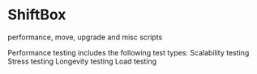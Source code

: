 ShiftBox
========
performance, move, upgrade and misc scripts

Performance testing includes the following test types:
Scalability testing
Stress testing
Longevity testing
Load testing
